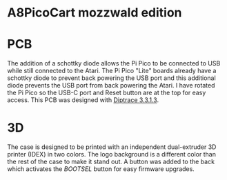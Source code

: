 # A8PicoCart mozzwald edition

# PCB

The addition of a schottky diode allows the Pi Pico to be connected to USB while still connected to the Atari. The Pi Pico "Lite" boards already have a schottky diode to prevent back powering the USB port and this additional diode prevents the USB port from back powering the Atari. I have rotated the Pi Pico so the USB-C port and Reset button are at the top for easy access. This PCB was designed with [Diptrace 3.3.1.3](https://diptrace.com).

# 3D

The case is designed to be printed with an independent dual-extruder 3D printer (IDEX) in two colors. The logo background is a different color than the rest of the case to make it stand out. A button was added to the back which activates the *BOOTSEL* button for easy firmware upgrades. 
